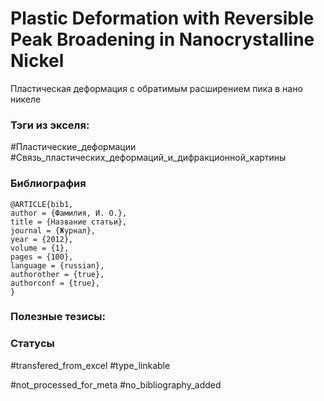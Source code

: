 # Plastic Deformation with Reversible Peak Broadening in Nanocrystalline Nickel

Пластическая деформация с обратимым расширением пика в нано никеле

### Тэги из экселя:
#Пластические_деформации
#Связь_пластических_деформаций_и_дифракционной_картины

### Библиография
```
@ARTICLE{bib1,
author = {Фамилия, И. О.},
title = {Название статьи},
journal = {Журнал},
year = {2012},
volume = {1},
pages = {100},
language = {russian},
authorother = {true},
authorconf = {true},
}
```

### Полезные тезисы:

### Статусы
#transfered_from_excel 
#type_linkable 

#not_processed_for_meta
#no_bibliography_added